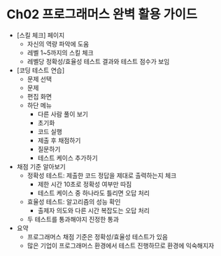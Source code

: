 # Ch02 프로그래머스 완벽 활용 가이드

- [스킬 체크] 페이지
    - 자신의 역량 파악에 도움
    - 레벨 1~5까지의 스킬 체크
    - 레벨당 정확성/효율성 테스트 결과와 테스트 점수가 보임
- [코딩 테스트 연습]
    - 문제 선택
    - 문제
    - 편집 화면
    - 하단 메뉴
        - 다른 사람 풀이 보기
        - 초기화
        - 코드 실행
        - 제출 후 채점하기
        - 질문하기
        - 테스트 케이스 추가하기
- 채점 기준 알아보기
    - 정확성 테스트: 제출한 코드 정답을 제대로 출력하는지 체크
        - 제한 시간 10초로 정확성 여부만 따짐
        - 테스트 케이스 중 하나라도 틀리면 오답 처리
    - 효율성 테스트: 알고리즘의 성능 확인
        - 출제자 의도와 다른 시간 복잡도는 오답 처리
    - 두 테스트를 통과해야지 진정한 통과
- 요약
    - 프로그래머스 채점 기준은 정확성/효율성 테스트가 있음
    - 많은 기업이 프로그래머스 환경에서 테스트 진행하므로 환경에 익숙해지자